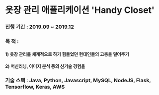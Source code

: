 # 옷장 관리 애플리케이션 'Handy Closet'


### 진행 기간 : 2019.09 ~ 2019.12
###   목  적  :
####  1) 옷장 관리를 체계적으로 하기 힘들었던 현대인들의 고충을 덜어주기
####  2) 머신러닝, 이미지 분석 등의 신기술 경험을 
### 기술 스택 : Java, Python, Javascript, MySQL, NodeJS, Flask, Tensorflow, Keras, AWS

